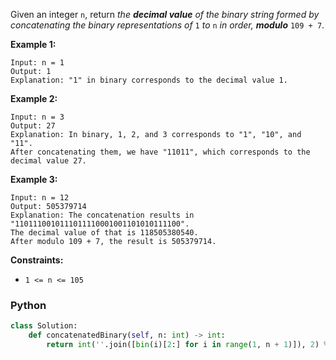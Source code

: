 Given an integer  `n`, return  _the  **decimal value**  of the binary string formed by concatenating the binary representations of_ `1` _to_ `n` _in order,  **modulo**_ `109 + 7`.

**Example 1:**
```
Input: n = 1
Output: 1
Explanation: "1" in binary corresponds to the decimal value 1. 
```

**Example 2:**
```
Input: n = 3
Output: 27
Explanation: In binary, 1, 2, and 3 corresponds to "1", "10", and "11".
After concatenating them, we have "11011", which corresponds to the decimal value 27.
```

**Example 3:**
```
Input: n = 12
Output: 505379714
Explanation: The concatenation results in "1101110010111011110001001101010111100".
The decimal value of that is 118505380540.
After modulo 109 + 7, the result is 505379714.
```

**Constraints:**

-   `1 <= n <= 105`


### Python
```python
class Solution:
    def concatenatedBinary(self, n: int) -> int:
        return int(''.join([bin(i)[2:] for i in range(1, n + 1)]), 2) % (10 ** 9 + 7)
```